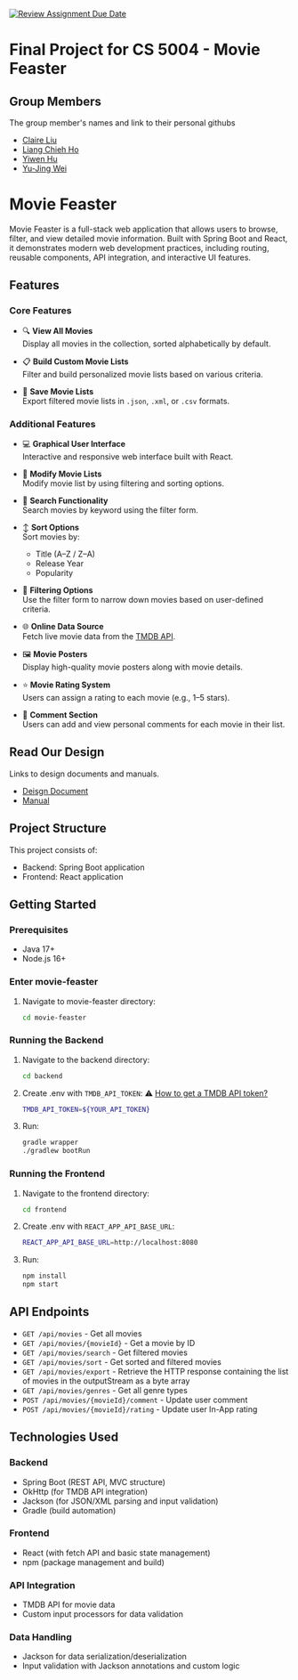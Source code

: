 [![Review Assignment Due Date](https://classroom.github.com/assets/deadline-readme-button-22041afd0340ce965d47ae6ef1cefeee28c7c493a6346c4f15d667ab976d596c.svg)](https://classroom.github.com/a/IE0ITl4j)
# Final Project for CS 5004 - Movie Feaster

## Group Members
The group member's names and link to their personal githubs
- [Claire Liu](https://github.com/happy1claire)
- [Liang Chieh Ho](https://github.com/JanaHo26)
- [Yiwen Hu](https://github.com/yiwenhu789)
- [Yu-Jing Wei](https://github.com/egsui)

# Movie Feaster

Movie Feaster is a full-stack web application that allows users to browse, filter, and view detailed movie information.
Built with Spring Boot and React, it demonstrates modern web development practices, including routing, reusable components, API integration, and interactive UI features.

## Features
### Core Features
- 🔍 **View All Movies**  
  Display all movies in the collection, sorted alphabetically by default.

- 📋 **Build Custom Movie Lists**  
  Filter and build personalized movie lists based on various criteria.

- 💾 **Save Movie Lists**  
  Export filtered movie lists in `.json`, `.xml`, or `.csv` formats.

### Additional Features
- 💻 **Graphical User Interface**  
  Interactive and responsive web interface built with React.

- 📂 **Modify Movie Lists**  
  Modify movie list by using filtering and sorting options.

- 🔎 **Search Functionality**  
  Search movies by keyword using the filter form.

- ↕️ **Sort Options**  
  Sort movies by:
  - Title (A–Z / Z–A)
  - Release Year
  - Popularity

- 🎯 **Filtering Options**  
  Use the filter form to narrow down movies based on user-defined criteria.

- 🌐 **Online Data Source**  
  Fetch live movie data from the [TMDB API](https://www.themoviedb.org/documentation/api).

- 🖼️ **Movie Posters**  
  Display high-quality movie posters along with movie details.

- ⭐ **Movie Rating System**  
  Users can assign a rating to each movie (e.g., 1–5 stars).

- 💬 **Comment Section**  
  Users can add and view personal comments for each movie in their list.


## Read Our Design

Links to design documents and manuals.
- [Deisgn Document](https://github.com/5004-SEA-Fa24-Geeng/final-project-finalproject-group5/tree/main/DesignDocuments)
- [Manual](https://github.com/5004-SEA-Fa24-Geeng/final-project-finalproject-group5/blob/main/Manual/README.md)

## Project Structure

This project consists of:
- Backend: Spring Boot application
- Frontend: React application

## Getting Started

### Prerequisites
- Java 17+
- Node.js 16+

### Enter movie-feaster
1. Navigate to movie-feaster directory:
   ```bash
   cd movie-feaster

### Running the Backend
1. Navigate to the backend directory:
   ```bash
   cd backend
2. Create .env with `TMDB_API_TOKEN`:
   ⚠️ [How to get a TMDB API token?](https://developer.themoviedb.org/docs/getting-started)
   ```bash
   TMDB_API_TOKEN=${YOUR_API_TOKEN}
4. Run:
   ```bash
   gradle wrapper
   ./gradlew bootRun

### Running the Frontend
1. Navigate to the frontend directory:
   ```bash
   cd frontend
2. Create .env with `REACT_APP_API_BASE_URL`:
   ```bash
   REACT_APP_API_BASE_URL=http://localhost:8080
3. Run:
   ```bash
   npm install
   npm start

## API Endpoints

- `GET /api/movies` - Get all movies
- `GET /api/movies/{movieId}` - Get a movie by ID
- `GET /api/movies/search` - Get filtered movies
- `GET /api/movies/sort` - Get sorted and filtered movies
- `GET /api/movies/export` - Retrieve the HTTP response containing the list of movies in the outputStream as a byte array
- `GET /api/movies/genres` - Get all genre types
- `POST /api/movies/{movieId}/comment` - Update user comment
- `POST /api/movies/{movieId}/rating` - Update user In-App rating

## Technologies Used

### Backend
- Spring Boot (REST API, MVC structure)
- OkHttp (for TMDB API integration)
- Jackson (for JSON/XML parsing and input validation)
- Gradle (build automation)

### Frontend
- React (with fetch API and basic state management)
- npm (package management and build)

### API Integration
- TMDB API for movie data
- Custom input processors for data validation

### Data Handling
- Jackson for data serialization/deserialization
- Input validation with Jackson annotations and custom logic

